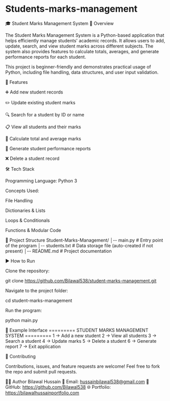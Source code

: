 # Students-marks-management
🎓 Student Marks Management System
📖 Overview

The Student Marks Management System is a Python-based application that helps efficiently manage students' academic records. It allows users to add, update, search, and view student marks across different subjects. The system also provides features to calculate totals, averages, and generate performance reports for each student.

This project is beginner-friendly and demonstrates practical usage of Python, including file handling, data structures, and user input validation.

🚀 Features

➕ Add new student records

✏️ Update existing student marks

🔍 Search for a student by ID or name

📋 View all students and their marks

🧮 Calculate total and average marks

📝 Generate student performance reports

❌ Delete a student record

🛠️ Tech Stack

Programming Language: Python 3

Concepts Used:

File Handling

Dictionaries & Lists

Loops & Conditionals

Functions & Modular Code

📂 Project Structure
Student-Marks-Management/
│-- main.py            # Entry point of the program
│-- students.txt       # Data storage file (auto-created if not present)
│-- README.md          # Project documentation

▶️ How to Run

Clone the repository:

git clone https://github.com/Bilawal538/student-marks-management.git


Navigate to the project folder:

cd student-marks-management


Run the program:

python main.py

📸 Example Interface
========= STUDENT MARKS MANAGEMENT SYSTEM =========
1 ->  Add a new student
2 ->  View all students
3 ->  Search a student
4 ->  Update marks
5 ->  Delete a student
6 ->  Generate report
7 ->  Exit application

🤝 Contributing

Contributions, issues, and feature requests are welcome!
Feel free to fork the repo and submit pull requests.

👨‍💻 Author
Bilawal Hussain
💌 Email: hussainbilawal538@gmail.com
🔗 GitHub: https://github.com/Bilawal538
🌐 Portfolio: https://bilawalhussainportfolio.com
